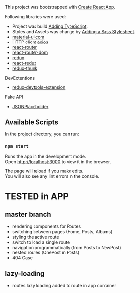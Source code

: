 This project was bootstrapped with [Create React App](https://github.com/facebook/create-react-app).

Following libraries were used:

- Project was build [Adding TypeScript](https://facebook.github.io/create-react-app/docs/adding-typescript).
- Styles and Assets was change by [Adding a Sass Stylesheet](https://facebook.github.io/create-react-app/docs/adding-a-sass-stylesheet).
- [material-ui.com](https://material-ui.com/)
- HTTP client [axios](https://github.com/axios/axios)
- [react-router](https://www.npmjs.com/package/react-router)
- [react-router-dom](https://www.npmjs.com/package/react-router-dom)
- [redux](https://redux.js.org/introduction/installation)
- [react-redux](https://www.npmjs.com/package/react-redux)
- [redux-thunk](https://www.npmjs.com/package/redux-thunk)

DevExtentions
- [redux-devtools-extension](https://www.npmjs.com/package/redux-devtools-extension)

Fake API

- [JSONPlaceholder](https://jsonplaceholder.typicode.com/)

## Available Scripts

In the project directory, you can run:

### `npm start`

Runs the app in the development mode.<br>
Open [http://localhost:3000](http://localhost:3000) to view it in the browser.

The page will reload if you make edits.<br>
You will also see any lint errors in the console.


# TESTED in APP
## master branch

- rendering components for Routes
- switching between pages (Home, Posts, Albums)
- styling the active route
- switch to load a single route
- navigation programmatically (from Posts to NewPost)
- nested routes (OnePost in Posts)
- 404 Case

## lazy-loading

- routes lazy loading added to route in app container